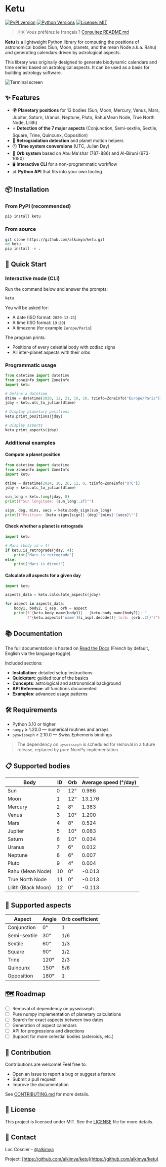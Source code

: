 # Ketu

[![PyPI version](https://badge.fury.io/py/ketu.svg)](https://badge.fury.io/py/ketu)
[![Python Versions](https://img.shields.io/pypi/pyversions/ketu.svg)](https://pypi.org/project/ketu/)
[![License: MIT](https://img.shields.io/badge/License-MIT-yellow.svg)](https://opensource.org/licenses/MIT)

> 🇫🇷 Vous préférez le français ? [Consultez README.md](fr/README.md)

**Ketu** is a lightweight Python library for computing the positions of astronomical bodies (Sun, Moon, planets, and the mean Node a.k.a. Rahu) and generating calendars driven by astrological aspects.

This library was originally designed to generate biodynamic calendars and time series based on astrological aspects. It can be used as a basis for building astrology software.

![Terminal screen](https://github.com/alkimya/ketu/blob/main/res/screen.png)

## ✨ Features

- 🌍 **Planetary positions** for 13 bodies (Sun, Moon, Mercury, Venus, Mars, Jupiter, Saturn, Uranus, Neptune, Pluto, Rahu/Mean Node, True North Node, Lilith)
- ⭐ **Detection of the 7 major aspects** (Conjunction, Semi-sextile, Sextile, Square, Trine, Quincunx, Opposition)
- 🔄 **Retrogradation detection** and planet motion helpers
- 🕐 **Time system conversions** (UTC, Julian Day)
- 🎯 **Orb system** based on Abu Ma'shar (787-886) and Al-Biruni (973-1050)
- 🖥️ **Interactive CLI** for a non-programmatic workflow
- 📊 **Python API** that fits into your own tooling

## 📦 Installation

### From PyPI (recommended)

```bash
pip install ketu
```

### From source

```bash
git clone https://github.com/alkimya/ketu.git
cd ketu
pip install -e .
```

## 🚀 Quick Start

### Interactive mode (CLI)

Run the command below and answer the prompts:

```bash
ketu
```

You will be asked for:

- A date (ISO format: `2020-12-21`)
- A time (ISO format: `19:20`)
- A timezone (for example `Europe/Paris`)

The program prints:

- Positions of every celestial body with zodiac signs
- All inter-planet aspects with their orbs

### Programmatic usage

```python
from datetime import datetime
from zoneinfo import ZoneInfo
import ketu

# Define a datetime
dtime = datetime(2020, 12, 21, 19, 20, tzinfo=ZoneInfo("Europe/Paris"))
jday = ketu.utc_to_julian(dtime)

# Display planetary positions
ketu.print_positions(jday)

# Display aspects
ketu.print_aspects(jday)
```

### Additional examples

#### Compute a planet position

```python
from datetime import datetime
from zoneinfo import ZoneInfo
import ketu

dtime = datetime(2024, 10, 26, 12, 0, tzinfo=ZoneInfo("UTC"))
jday = ketu.utc_to_julian(dtime)

sun_long = ketu.long(jday, 0)
print(f"Sun longitude: {sun_long:.2f}°")

sign, deg, mins, secs = ketu.body_sign(sun_long)
print(f"Position: {ketu.signs[sign]} {deg}°{mins}'{secs}\"")
```

#### Check whether a planet is retrograde

```python
import ketu

# Mars (body id = 4)
if ketu.is_retrograde(jday, 4):
    print("Mars is retrograde")
else:
    print("Mars is direct")
```

#### Calculate all aspects for a given day

```python
import ketu

aspects_data = ketu.calculate_aspects(jday)

for aspect in aspects_data:
    body1, body2, i_asp, orb = aspect
    print(f"{ketu.body_name(body1)} - {ketu.body_name(body2)}: "
          f"{ketu.aspects['name'][i_asp].decode()} (orb: {orb:.2f}°)")
```

## 📚 Documentation

The full documentation is hosted on [Read the Docs](https://ketu.readthedocs.io) (French by default, English via the language toggle).

Included sections:

- **Installation**: detailed setup instructions
- **Quickstart**: guided tour of the basics
- **Concepts**: astrological and astronomical background
- **API Reference**: all functions documented
- **Examples**: advanced usage patterns

## 🛠️ Requirements

- Python 3.10 or higher
- `numpy` ≥ 1.20.0 — numerical routines and arrays
- `pyswisseph` ≥ 2.10.0 — Swiss Ephemeris bindings

> The dependency on `pyswisseph` is scheduled for removal in a future release, replaced by pure NumPy implementation.

## 📋 Supported bodies

| Body | ID | Orb | Average speed (°/day) |
|------|----|-----|-----------------------|
| Sun | 0 | 12° | 0.986 |
| Moon | 1 | 12° | 13.176 |
| Mercury | 2 | 8° | 1.383 |
| Venus | 3 | 10° | 1.200 |
| Mars | 4 | 8° | 0.524 |
| Jupiter | 5 | 10° | 0.083 |
| Saturn | 6 | 10° | 0.034 |
| Uranus | 7 | 6° | 0.012 |
| Neptune | 8 | 6° | 0.007 |
| Pluto | 9 | 4° | 0.004 |
| Rahu (Mean Node) | 10 | 0° | -0.013 |
| True North Node | 11 | 0° | -0.013 |
| Lilith (Black Moon) | 12 | 0° | -0.113 |

## 🎯 Supported aspects

| Aspect | Angle | Orb coefficient |
|--------|-------|-------------------|
| Conjunction | 0° | 1 |
| Semi-sextile | 30° | 1/6 |
| Sextile | 60° | 1/3 |
| Square | 90° | 1/2 |
| Trine | 120° | 2/3 |
| Quincunx | 150° | 5/6 |
| Opposition | 180° | 1 |

## 🗺️ Roadmap

- [ ] Removal of dependency on pyswisseph
- [ ] Pure numpy implementation of planetary calculations
- [ ] Search for exact aspects between two dates
- [ ] Generation of aspect calendars
- [ ] API for progressions and directions
- [ ] Support for more celestial bodies (asteroids, etc.)

## 🤝 Contribution

Contributions are welcome! Feel free to:

- Open an issue to report a bug or suggest a feature
- Submit a pull request
- Improve the documentation

See [CONTRIBUTING.md](CONTRIBUTING.md) for more details.

## 📄 License

This project is licensed under MIT. See the [LICENSE](LICENSE) file for more details.

## 📧 Contact

Loc Cosnier - [@alkimya](https://github.com/alkimya)

Project: [https://github.com/alkimya/ketu](https://github.com/alkimya/ketu)
